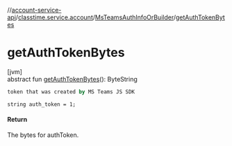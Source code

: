 //[account-service-api](../../../index.md)/[classtime.service.account](../index.md)/[MsTeamsAuthInfoOrBuilder](index.md)/[getAuthTokenBytes](get-auth-token-bytes.md)

# getAuthTokenBytes

[jvm]\
abstract fun [getAuthTokenBytes](get-auth-token-bytes.md)(): ByteString

```kotlin
token that was created by MS Teams JS SDK

```
`string auth_token = 1;`

#### Return

The bytes for authToken.
